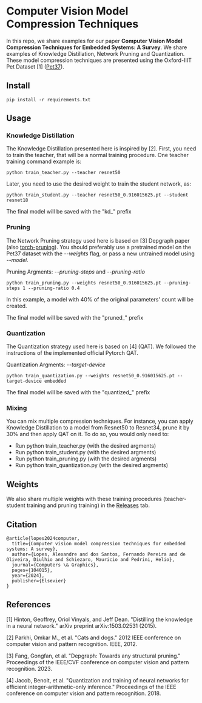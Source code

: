 # Computer Vision Model Compression Techniques

In this repo, we share examples for our paper **Computer Vision Model Compression Techniques for Embedded Systems: A Survey**. We share examples of Knowledge Distillation, Network Pruning and Quantization. These model compression techniques are presented using the Oxford-IIIT Pet Dataset [1] ([Pet37](https://www.robots.ox.ac.uk/~vgg/data/pets/)).

## Install

```
pip install -r requirements.txt
```

## Usage

### Knowledge Distillation

The Knowledge Distillation presented here is inspired by [2]. First, you need to train the teacher, that will be a normal training procedure. One teacher training command example is:

```
python train_teacher.py --teacher resnet50
```

Later, you need to use the desired weight to train the student network, as:

```
python train_student.py --teacher resnet50_0.916015625.pt --student resnet18
```

The final model will be saved with the "kd_" prefix


### Pruning

The Network Pruning strategy used here is based on [3] Depgraph paper (also [torch-pruning](https://github.com/VainF/Torch-Pruning)). You should preferably use a pretrained model on the Pet37 dataset with the *--weights* flag, or pass a new untrained model using *--model*. 

Pruning Argments: *--pruning-steps* and *--pruning-ratio*

```
python train_pruning.py --weights resnet50_0.916015625.pt --pruning-steps 1 --pruning-ratio 0.4
```

In this example, a model with 40% of the original parameters' count will be created.

The final model will be saved with the "pruned_" prefix


### Quantization

The Quantization strategy used here is based on [4] (QAT). We followed the instructions of the implemented official Pytorch QAT. 

Quantization Argments: *--target-device*

```
python train_quantization.py --weights resnet50_0.916015625.pt --target-device embedded
```

The final model will be saved with the "quantized_" prefix


### Mixing

You can mix multiple compression techniques. For instance, you can apply Knowledge Distillation to a model from Resnet50 to Resnet34, prune it by 30% and then apply QAT on it. To do so, you would only need to:

* Run python train_teacher.py (with the desired argments)
* Run python train_student.py (with the desired argments)
* Run python train_pruning.py (with the desired argments)
* Run python train_quantization.py (with the desired argments)

## Weights

We also share multiple weights with these training procedures (teacher-student training and pruning training) in the [Releases](https://github.com/venturusbr/cv-model-compression/releases/tag/v1.0) tab.

## Citation

```
@article{lopes2024computer,
  title={Computer vision model compression techniques for embedded systems: A survey},
  author={Lopes, Alexandre and dos Santos, Fernando Pereira and de Oliveira, Diulhio and Schiezaro, Mauricio and Pedrini, Helio},
  journal={Computers \& Graphics},
  pages={104015},
  year={2024},
  publisher={Elsevier}
}

```

## References

[1] Hinton, Geoffrey, Oriol Vinyals, and Jeff Dean. "Distilling the knowledge in a neural network." arXiv preprint arXiv:1503.02531 (2015).

[2] Parkhi, Omkar M., et al. "Cats and dogs." 2012 IEEE conference on computer vision and pattern recognition. IEEE, 2012.

[3] Fang, Gongfan, et al. "Depgraph: Towards any structural pruning." Proceedings of the IEEE/CVF conference on computer vision and pattern recognition. 2023.

[4] Jacob, Benoit, et al. "Quantization and training of neural networks for efficient integer-arithmetic-only inference." Proceedings of the IEEE conference on computer vision and pattern recognition. 2018.
